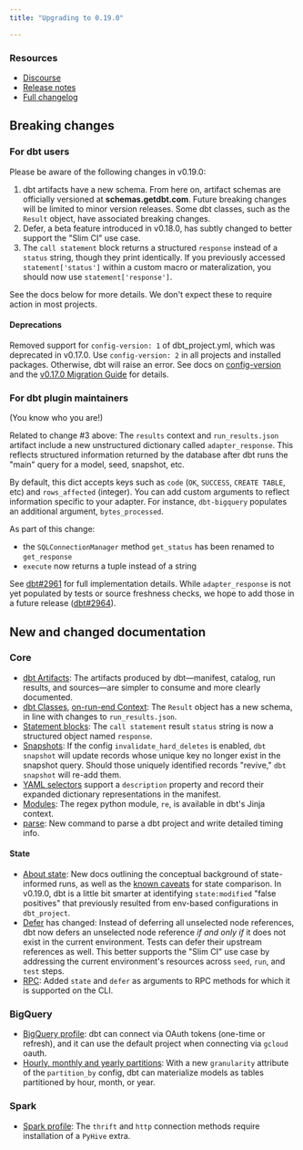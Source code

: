 ```yaml
---
title: "Upgrading to 0.19.0"

---
```


### Resources

- [Discourse](https://discourse.getdbt.com/t/1951)
- [Release notes](https://github.com/dbt-labs/dbt-core/releases/tag/v0.19.0)
- [Full changelog](https://github.com/dbt-labs/dbt-core/blob/0.19.latest/CHANGELOG.md)

## Breaking changes

### For dbt users

Please be aware of the following changes in v0.19.0:

1. dbt artifacts have a new schema. From here on, artifact schemas are officially versioned at **schemas.getdbt.com**. Future breaking changes will be limited to minor version releases. Some dbt classes, such as the `Result` object, have associated breaking changes.
2. Defer, a beta feature introduced in v0.18.0, has subtly changed to better support the "Slim CI" use case.
3. The `call statement` block returns a structured `response` instead of a `status` string, though they print identically. If you previously accessed `statement['status']` within a custom macro or materalization, you should now use `statement['response']`.

See the docs below for more details. We don't expect these to require action in most projects.

#### Deprecations

Removed support for `config-version: 1` of dbt_project.yml, which was deprecated in v0.17.0. Use `config-version: 2` in all projects and installed packages. Otherwise, dbt will raise an error. See docs on [config-version](config-version) and the [v0.17.0 Migration Guide](/guides/migration/versions) for details.

### For dbt plugin maintainers

(You know who you are!)

Related to change #3 above: The `results` context and `run_results.json` artifact include a new unstructured dictionary called `adapter_response`. This reflects structured information returned by the database after dbt runs the "main" query for a model, seed, snapshot, etc.

By default, this dict accepts keys such as `code` (`OK`, `SUCCESS`, `CREATE TABLE`, etc) and `rows_affected` (integer). You can add custom arguments to reflect information specific to your adapter. For instance, `dbt-bigquery` populates an additional argument, `bytes_processed`.

As part of this change:
- the `SQLConnectionManager` method `get_status` has been renamed to `get_response`
- `execute` now returns a tuple instead of a string

See [dbt#2961](https://github.com/dbt-labs/dbt-core/pull/2961) for full implementation details. While `adapter_response` is not yet populated by tests or source freshness checks, we hope to add those in a future release ([dbt#2964](https://github.com/dbt-labs/dbt-core/issues/2964)).

## New and changed documentation

### Core
- [dbt Artifacts](/docs/deploy/artifacts): The <Term id="json" /> artifacts produced by dbt—manifest, catalog, run results, and sources—are simpler to consume and more clearly documented.
- [dbt Classes](dbt-classes#result-objects), [on-run-end Context](on-run-end-context#results): The `Result` object has a new schema, in line with changes to `run_results.json`.
- [Statement blocks](/reference/dbt-jinja-functions/statement-blocks): The `call statement` result `status` string is now a structured object named `response`.
- [Snapshots](snapshots#invalidate_hard_deletes): If the config `invalidate_hard_deletes` is enabled, `dbt snapshot` will update records whose unique key no longer exist in the snapshot query. Should those uniquely identified records "revive," `dbt snapshot` will re-add them.
- [YAML selectors](yaml-selectors) support a `description` property and record their expanded dictionary representations in the manifest.
- [Modules](modules): The regex python module, `re`, is available in dbt's Jinja context.
- [parse](parse): New command to parse a dbt project and write detailed timing info.

#### State
- [About state](/docs/deploy/about-state): New docs outlining the conceptual background of state-informed runs, as well as the [known caveats](state-comparison-caveats) for state comparison. In v0.19.0, dbt is a little bit smarter at identifying `state:modified` "false positives" that previously resulted from env-based configurations in `dbt_project`.
- [Defer](/reference/node-selection/defer) has changed: Instead of deferring all unselected node references, dbt now defers an unselected node reference _if and only if_ it does not exist in the current environment. Tests can defer their upstream references as well. This better supports the "Slim CI" use case by addressing the current environment's resources across `seed`, `run`, and `test` steps.
- [RPC](rpc): Added `state` and `defer` as arguments to RPC methods for which it is supported on the CLI.

### BigQuery
- [BigQuery profile](/reference/warehouse-setups/bigquery-setup): dbt can connect via OAuth tokens (one-time or refresh), and it can use the default project when connecting via `gcloud` oauth.
- [Hourly, monthly and yearly partitions](bigquery-configs#partitioning-by-a-date-or-timestamp): With a new `granularity` attribute of the `partition_by` config, dbt can materialize models as tables partitioned by hour, month, or year.

### Spark
- [Spark profile](/reference/warehouse-setups/spark-setup): The `thrift` and `http` connection methods require installation of a `PyHive` extra.
